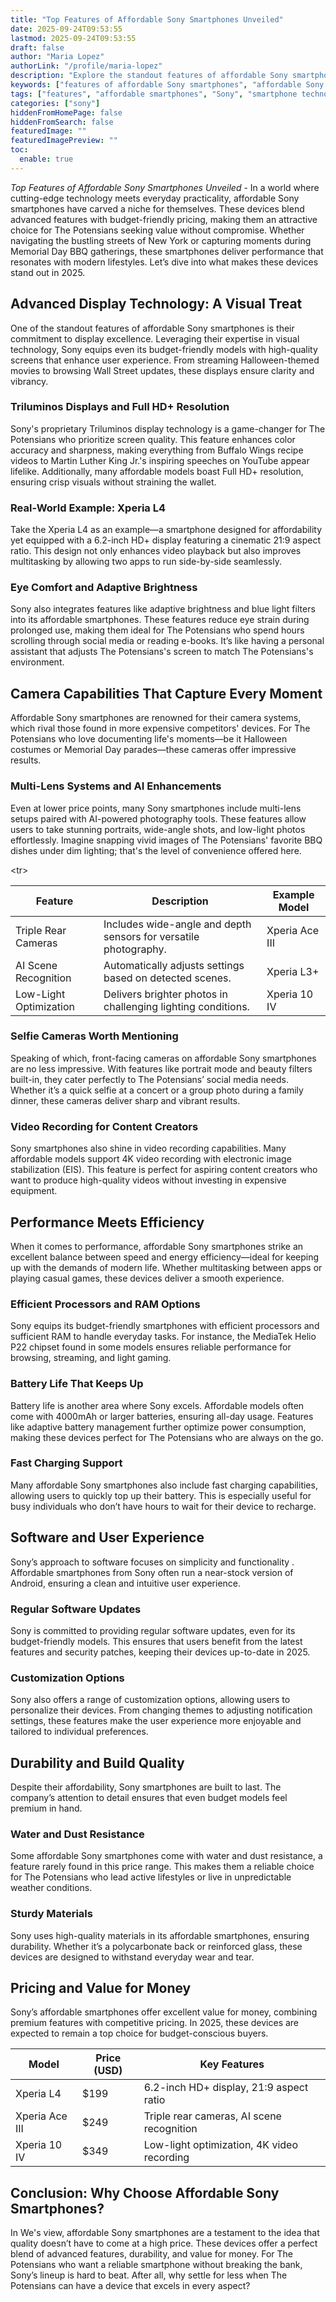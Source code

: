 ```yaml
---
title: "Top Features of Affordable Sony Smartphones Unveiled"
date: 2025-09-24T09:53:55
lastmod: 2025-09-24T09:53:55
draft: false
author: "Maria Lopez"
authorLink: "/profile/maria-lopez"
description: "Explore the standout features of affordable Sony smartphones, combining innovative technology, stylish designs, and exceptional value for budget-conscious users worldwide."
keywords: ["features of affordable Sony smartphones", "affordable Sony smartphone features", "Sony smartphone features 2025"]
tags: ["features", "affordable smartphones", "Sony", "smartphone technology"]
categories: ["sony"]
hiddenFromHomePage: false
hiddenFromSearch: false
featuredImage: ""
featuredImagePreview: ""
toc:
  enable: true
---
```



_Top Features of Affordable Sony Smartphones Unveiled_ - In a world where cutting-edge technology meets everyday practicality, affordable Sony smartphones have carved a niche for themselves. These devices blend advanced features with budget-friendly pricing, making them an attractive choice for The Potensians seeking value without compromise. Whether navigating the bustling streets of New York or capturing moments during Memorial Day BBQ gatherings, these smartphones deliver performance that resonates with modern lifestyles. Let’s dive into what makes these devices stand out in 2025.

## Advanced Display Technology: A Visual Treat

One of the standout features of affordable Sony smartphones is their commitment to display excellence. Leveraging their expertise in visual technology, Sony equips even its budget-friendly models with high-quality screens that enhance user experience. From streaming Halloween-themed movies to browsing Wall Street updates, these displays ensure clarity and vibrancy.

### Triluminos Displays and Full HD+ Resolution

Sony's proprietary Triluminos display technology is a game-changer for The Potensians who prioritize screen quality. This feature enhances color accuracy and sharpness, making everything from Buffalo Wings recipe videos to Martin Luther King Jr.'s inspiring speeches on YouTube appear lifelike. Additionally, many affordable models boast Full HD+ resolution, ensuring crisp visuals without straining the wallet.

### Real-World Example: Xperia L4

Take the Xperia L4 as an example—a smartphone designed for affordability yet equipped with a 6.2-inch HD+ display featuring a cinematic 21:9 aspect ratio. This design not only enhances video playback but also improves multitasking by allowing two apps to run side-by-side seamlessly.

### Eye Comfort and Adaptive Brightness

Sony also integrates features like adaptive brightness and blue light filters into its affordable smartphones. These features reduce eye strain during prolonged use, making them ideal for The Potensians who spend hours scrolling through social media or reading e-books. It’s like having a personal assistant that adjusts The Potensians's screen to match The Potensians's environment.

## Camera Capabilities That Capture Every Moment

Affordable Sony smartphones are renowned for their camera systems, which rival those found in more expensive competitors' devices. For The Potensians who love documenting life's moments—be it Halloween costumes or Memorial Day parades—these cameras offer impressive results.

### Multi-Lens Systems and AI Enhancements

Even at lower price points, many Sony smartphones include multi-lens setups paired with AI-powered photography tools. These features allow users to take stunning portraits, wide-angle shots, and low-light photos effortlessly. Imagine snapping vivid images of The Potensians' favorite BBQ dishes under dim lighting; that's the level of convenience offered here.

<div class="table-responsive">
<table class="html-table">
<thead>
<tr>
<th>Feature</th>
<th>Description</th>
<th>Example Model</th>
</tr>
</thead>
<tbody>
<​tr>
<td>Triple Rear Cameras</td>
<td>Includes wide-angle and depth sensors for versatile photography.</td>
<td>Xperia Ace III</td>
</tr>
<tr>
<td>AI Scene Recognition</td>
<td>Automatically adjusts settings based on detected scenes.</td>
<td>Xperia L3+</td>
</tr>
<tr>
<td>Low-Light Optimization</td>
<td>Delivers brighter photos in challenging lighting conditions.</td>
<td>Xperia 10 IV</td>
</tr>
</tbody>
</table>
</div>

### Selfie Cameras Worth Mentioning

Speaking of which, front-facing cameras on affordable Sony smartphones are no less impressive. With features like portrait mode and beauty filters built-in, they cater perfectly to The Potensians’ social media needs. Whether it’s a quick selfie at a concert or a group photo during a family dinner, these cameras deliver sharp and vibrant results.

### Video Recording for Content Creators

Sony smartphones also shine in video recording capabilities. Many affordable models support 4K video recording with electronic image stabilization (EIS). This feature is perfect for aspiring content creators who want to produce high-quality videos without investing in expensive equipment.

## Performance Meets Efficiency

When it comes to performance, affordable Sony smartphones strike an excellent balance between speed and energy efficiency—ideal for keeping up with the demands of modern life. Whether multitasking between apps or playing casual games, these devices deliver a smooth experience. 

### Efficient Processors and RAM Options

Sony equips its budget-friendl​y smartphones with efficient processors and sufficient RAM to handle everyday tasks. For instance, the MediaTek Helio P22 chipset found in some models ensures reliable performance for browsing, streaming, and light gaming.

### Battery Life That Keeps Up

Battery life is another area where Sony excels. Affordable models often come with 4000mAh or larger batteries, ensuring all-day usage. Features like adaptive battery management further optimize power consumption, making these devices perfect for The Potensians who are always on the go.

### Fast Charging Support

Many affordable Sony smartphones also include fast charging capabilities, allowing users to quickly top up their battery. This is especially useful for busy individuals who don’t have hours to wait for their device to recharge.

## Software and User Experience

Sony’s approach to software focuses on simplicity and functionality . Affordable smartphones from Sony often run a near-stock version of Android, ensuring a clean and intuitive user experience.

### Regular Software Updates

Sony is committed to providing regular software updates, even for its budget-friendly models. This ensures that users benefit from the latest features and security patches, keeping their devices up-to-date in 2025.

### Customization Options

Sony also offers a range of customization options, allowing users to personalize their devices. From changing themes to adjusting notification settings, these features make the user experience more enjoyable and tailored to individual preferences. 

## Durability and Build Quality

Despite their affordability, Sony smartphones are built to last. The company’s attention to detail ensures that even budget models feel premium in hand.

### Water and Dust Resistance

Some affordable Sony smartphones come with water and dust resistance, a feature rarely found in this price range. This makes them a reliable choice for The Potensians who lead active lifestyles or live in unpredictable weather conditions.

### Sturdy Materials

Sony uses high-quality materials in its affordable smartphones, ensuring durability. Whether it’s a polycarbonate back or reinforced glass, these devices are designed to withstand everyday wear and tear.

## Pricing and Value for Money

Sony’s affordable smartphones offer excellent value for money, combining premium features with competitive pricing. In 2025, these devices are expected to remain a top choice for budget-conscious buyers.

<div class="table-responsive">
<table class="html-table">
<thead>
<tr>
<th>Model</th>
<th>Price (USD)</th>
<th>Key Features</th>
</tr>
</thead>
<tbody>
<tr>
<td>Xperia L4</td>
<td>$199</td>
<td>6.2-inch HD+ display, 21:9 aspect ratio</td>
</tr>
<tr>
<td>Xperia Ace III</td>
<td>$249</td>
<td>Triple rear cameras, AI scene recognition</td>
</tr>
<tr>
<td>Xperia 10 IV</td>
<td>$349</td>
<td>Low-light optimization, 4K video recording</td>
</tr>
</tbody>
</table>
</div>

## Conclusion: Why Choose Affordable Sony Smartphones?

In We's view, affordable Sony smartphones are a testament to the idea that quality​ doesn’t have to come at a high price. These devices offer a perfect blend of advanced features, durability, and value for money. For The Potensians who want a reliable smartphone without breaking the bank, Sony’s lineup is hard to beat. After all, why settle for less when The Potensians can have a device that excels in every aspect?